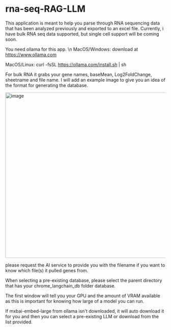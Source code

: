 # rna-seq-RAG-LLM
This application is meant to help you parse through RNA sequencing data that has been analyzed previously and exported to an excel file. Currently, i have bulk RNA seq data supported, but single cell support will be coming soon.

You need ollama for this app. \n
MacOS/Windows: download at https://www.ollama.com

MacOS/Linux: curl -fsSL https://ollama.com/install.sh | sh

For bulk RNA it grabs your gene names, baseMean, Log2FoldChange, sheetname and file name. I will add an example image to give you an idea of the format for generating the database. 

<img width="518" alt="image" src="https://github.com/user-attachments/assets/ced2efa5-a585-45c3-830b-d44c447760bb" />


please request the AI service to provide you with the filename if you want to know which file(s) it pulled genes from.

When selecting a pre-existing database, please select the parent directory that has your chrome_langchain_db folder database.

The first window will tell you your GPU and the amount of VRAM available as this is important for knowing how large of a model you can run. 

If mxbai-embed-large from ollama isn't downloaded, it will auto download it for you and then you can select a pre-existing LLM or download from the list provided. 


